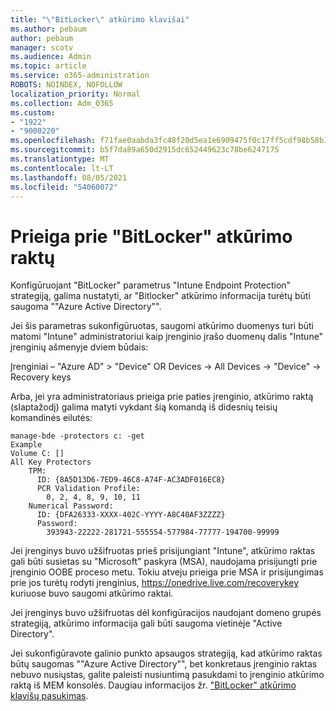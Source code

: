 ```yaml
---
title: "\"BitLocker\" atkūrimo klavišai"
ms.author: pebaum
author: pebaum
manager: scotv
ms.audience: Admin
ms.topic: article
ms.service: o365-administration
ROBOTS: NOINDEX, NOFOLLOW
localization_priority: Normal
ms.collection: Adm_O365
ms.custom:
- "1922"
- "9000220"
ms.openlocfilehash: f71fae0aabda3fc48f20d5ea1e6909475f0c17ff5cdf98b58b1403bd2e291c19
ms.sourcegitcommit: b5f7da89a650d2915dc652449623c78be6247175
ms.translationtype: MT
ms.contentlocale: lt-LT
ms.lasthandoff: 08/05/2021
ms.locfileid: "54060072"
---
```

# <a name="accessing-bitlocker-recovery-keys"></a>Prieiga prie "BitLocker" atkūrimo raktų

Konfigūruojant "BitLocker" parametrus "Intune Endpoint Protection" strategiją, galima nustatyti, ar "Bitlocker" atkūrimo informacija turėtų būti saugoma ""Azure Active Directory"".

Jei šis parametras sukonfigūruotas, saugomi atkūrimo duomenys turi būti matomi "Intune" administratoriui kaip įrenginio įrašo duomenų dalis "Intune" įrenginių ašmenyje dviem būdais:

Įrenginiai – "Azure AD" > "Device" OR Devices -> All Devices -> "Device" -> Recovery keys

Arba, jei yra administratoriaus prieiga prie paties įrenginio, atkūrimo raktą (slaptažodį) galima matyti vykdant šią komandą iš didesnių teisių komandinės eilutės:

```
manage-bde -protectors c: -get
Example
Volume C: []
All Key Protectors
    TPM:
      ID: {8A5D13D6-7ED9-46C8-A74F-AC3ADF016EC8}
      PCR Validation Profile:
        0, 2, 4, 8, 9, 10, 11
    Numerical Password:
      ID: {DFA26333-XXXX-402C-YYYY-A8C40AF3ZZZZ}
      Password:
        393943-22222-281721-555554-577984-77777-194700-99999
```
Jei įrenginys buvo užšifruotas prieš prisijungiant "Intune", atkūrimo raktas gali būti susietas su "Microsoft" paskyra (MSA), naudojama prisijungti prie įrenginio OOBE proceso metu. Tokiu atveju prieiga prie MSA ir prisijungimas prie jos turėtų rodyti įrenginius,  https://onedrive.live.com/recoverykey kuriuose buvo saugomi atkūrimo raktai.
 
Jei įrenginys buvo užšifruotas dėl konfigūracijos naudojant domeno grupės strategiją, atkūrimo informacija gali būti saugoma vietinėje "Active Directory".

Jei sukonfigūravote galinio punkto apsaugos strategiją, kad atkūrimo raktas būtų saugomas ""Azure Active Directory"", bet konkretaus įrenginio raktas nebuvo nusiųstas, galite paleisti nusiuntimą pasukdami to įrenginio atkūrimo raktą iš MEM konsolės. Daugiau informacijos žr. ["BitLocker" atkūrimo klavišų pasukimas](https://docs.microsoft.com/mem/intune/protect/encrypt-devices#view-details-for-recovery-keys).

